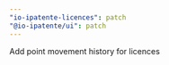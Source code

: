 ```yaml
---
"io-ipatente-licences": patch
"@io-ipatente/ui": patch
---
```


Add point movement history for licences
